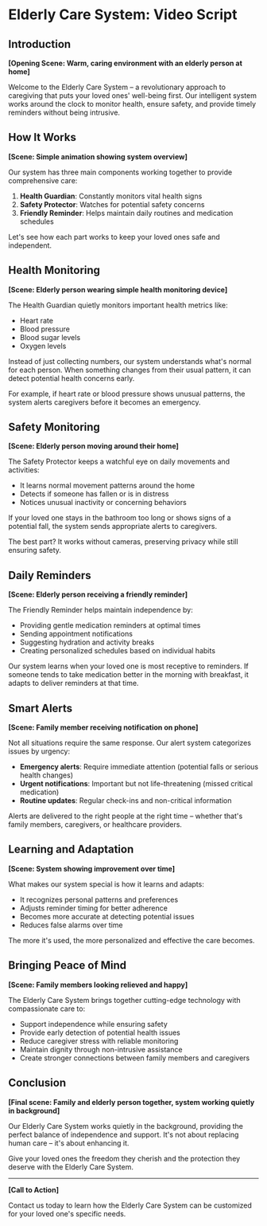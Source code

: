 # Elderly Care System: Video Script

## Introduction

**[Opening Scene: Warm, caring environment with an elderly person at home]**

Welcome to the Elderly Care System – a revolutionary approach to caregiving that puts your loved ones' well-being first. Our intelligent system works around the clock to monitor health, ensure safety, and provide timely reminders without being intrusive.

## How It Works

**[Scene: Simple animation showing system overview]**

Our system has three main components working together to provide comprehensive care:

1. **Health Guardian**: Constantly monitors vital health signs
2. **Safety Protector**: Watches for potential safety concerns
3. **Friendly Reminder**: Helps maintain daily routines and medication schedules

Let's see how each part works to keep your loved ones safe and independent.

## Health Monitoring

**[Scene: Elderly person wearing simple health monitoring device]**

The Health Guardian quietly monitors important health metrics like:
- Heart rate
- Blood pressure
- Blood sugar levels
- Oxygen levels

Instead of just collecting numbers, our system understands what's normal for each person. When something changes from their usual pattern, it can detect potential health concerns early.

For example, if heart rate or blood pressure shows unusual patterns, the system alerts caregivers before it becomes an emergency.

## Safety Monitoring

**[Scene: Elderly person moving around their home]**

The Safety Protector keeps a watchful eye on daily movements and activities:
- It learns normal movement patterns around the home
- Detects if someone has fallen or is in distress
- Notices unusual inactivity or concerning behaviors

If your loved one stays in the bathroom too long or shows signs of a potential fall, the system sends appropriate alerts to caregivers.

The best part? It works without cameras, preserving privacy while still ensuring safety.

## Daily Reminders

**[Scene: Elderly person receiving a friendly reminder]**

The Friendly Reminder helps maintain independence by:
- Providing gentle medication reminders at optimal times
- Sending appointment notifications
- Suggesting hydration and activity breaks
- Creating personalized schedules based on individual habits

Our system learns when your loved one is most receptive to reminders. If someone tends to take medication better in the morning with breakfast, it adapts to deliver reminders at that time.

## Smart Alerts

**[Scene: Family member receiving notification on phone]**

Not all situations require the same response. Our alert system categorizes issues by urgency:

- **Emergency alerts**: Require immediate attention (potential falls or serious health changes)
- **Urgent notifications**: Important but not life-threatening (missed critical medication)
- **Routine updates**: Regular check-ins and non-critical information

Alerts are delivered to the right people at the right time – whether that's family members, caregivers, or healthcare providers.

## Learning and Adaptation

**[Scene: System showing improvement over time]**

What makes our system special is how it learns and adapts:

- It recognizes personal patterns and preferences
- Adjusts reminder timing for better adherence
- Becomes more accurate at detecting potential issues
- Reduces false alarms over time

The more it's used, the more personalized and effective the care becomes.

## Bringing Peace of Mind

**[Scene: Family members looking relieved and happy]**

The Elderly Care System brings together cutting-edge technology with compassionate care to:

- Support independence while ensuring safety
- Provide early detection of potential health issues
- Reduce caregiver stress with reliable monitoring
- Maintain dignity through non-intrusive assistance
- Create stronger connections between family members and caregivers

## Conclusion

**[Final scene: Family and elderly person together, system working quietly in background]**

Our Elderly Care System works quietly in the background, providing the perfect balance of independence and support. It's not about replacing human care – it's about enhancing it.

Give your loved ones the freedom they cherish and the protection they deserve with the Elderly Care System.

---

**[Call to Action]**

Contact us today to learn how the Elderly Care System can be customized for your loved one's specific needs. 